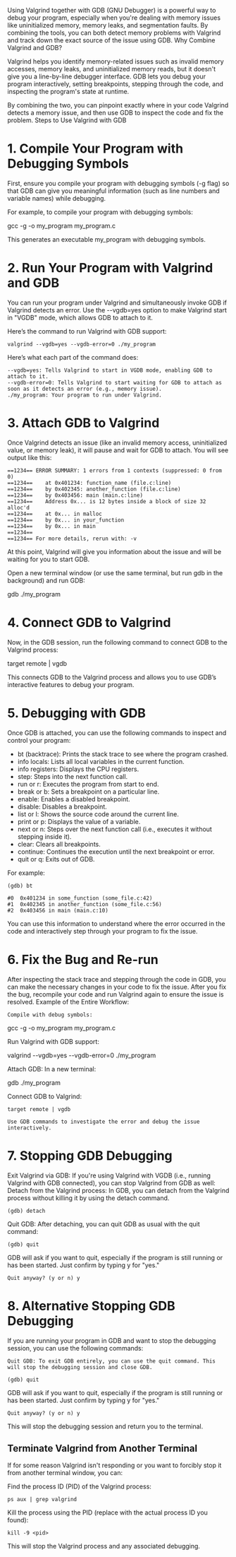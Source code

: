 Using Valgrind together with GDB (GNU Debugger) is a powerful way to debug your program, especially when you're dealing with memory issues like uninitialized memory, memory leaks, and segmentation faults. By combining the tools, you can both detect memory problems with Valgrind and track down the exact source of the issue using GDB.
Why Combine Valgrind and GDB?

Valgrind helps you identify memory-related issues such as invalid memory accesses, memory leaks, and uninitialized memory reads, but it doesn't give you a line-by-line debugger interface.
GDB lets you debug your program interactively, setting breakpoints, stepping through the code, and inspecting the program's state at runtime.

By combining the two, you can pinpoint exactly where in your code Valgrind detects a memory issue, and then use GDB to inspect the code and fix the problem.
Steps to Use Valgrind with GDB
# 1. Compile Your Program with Debugging Symbols

First, ensure you compile your program with debugging symbols (-g flag) so that GDB can give you meaningful information (such as line numbers and variable names) while debugging.

For example, to compile your program with debugging symbols:

gcc -g -o my_program my_program.c

This generates an executable my_program with debugging symbols.
# 2. Run Your Program with Valgrind and GDB

You can run your program under Valgrind and simultaneously invoke GDB if Valgrind detects an error. Use the --vgdb=yes option to make Valgrind start in "VGDB" mode, which allows GDB to attach to it.

Here’s the command to run Valgrind with GDB support:

    valgrind --vgdb=yes --vgdb-error=0 ./my_program

Here’s what each part of the command does:

    --vgdb=yes: Tells Valgrind to start in VGDB mode, enabling GDB to attach to it.
    --vgdb-error=0: Tells Valgrind to start waiting for GDB to attach as soon as it detects an error (e.g., memory issue).
    ./my_program: Your program to run under Valgrind.

# 3. Attach GDB to Valgrind

Once Valgrind detects an issue (like an invalid memory access, uninitialized value, or memory leak), it will pause and wait for GDB to attach. You will see output like this:

    ==1234== ERROR SUMMARY: 1 errors from 1 contexts (suppressed: 0 from 0)
    ==1234==    at 0x401234: function_name (file.c:line)    
    ==1234==    by 0x402345: another_function (file.c:line)
    ==1234==    by 0x403456: main (main.c:line)
    ==1234==    Address 0x... is 12 bytes inside a block of size 32 alloc'd
    ==1234==    at 0x... in malloc
    ==1234==    by 0x... in your_function
    ==1234==    by 0x... in main
    ==1234==
    ==1234== For more details, rerun with: -v

At this point, Valgrind will give you information about the issue and will be waiting for you to start GDB.

Open a new terminal window (or use the same terminal, but run gdb in the background) and run GDB:

gdb ./my_program

# 4. Connect GDB to Valgrind

Now, in the GDB session, run the following command to connect GDB to the Valgrind process:

target remote | vgdb

This connects GDB to the Valgrind process and allows you to use GDB’s interactive features to debug your program.
# 5. Debugging with GDB

Once GDB is attached, you can use the following commands to inspect and control your program:

   - bt (backtrace): Prints the stack trace to see where the program crashed.
   - info locals: Lists all local variables in the current function.
   - info registers: Displays the CPU registers.
   - step:        Steps into the next function call.
   - run or r:    Executes the program from start to end.
   - break or b:  Sets a breakpoint on a particular line.
   - enable:      Enables a disabled breakpoint.
   - disable:     Disables a breakpoint.
   - list or l:   Shows the source code around the current line.
   - print or p:  Displays the value of a variable.
   - next or n:   Steps over the next function call (i.e., executes it without stepping inside it).
   - clear:       Clears all breakpoints.
   - continue:    Continues the execution until the next breakpoint or error.
   - quit or q:   Exits out of GDB.

For example:

    (gdb) bt

    #0  0x401234 in some_function (some_file.c:42)
    #1  0x402345 in another_function (some_file.c:56)
    #2  0x403456 in main (main.c:10)

You can use this information to understand where the error occurred in the code and interactively step through your program to fix the issue.
# 6. Fix the Bug and Re-run

After inspecting the stack trace and stepping through the code in GDB, you can make the necessary changes in your code to fix the issue. After you fix the bug, recompile your code and run Valgrind again to ensure the issue is resolved.
Example of the Entire Workflow:

    Compile with debug symbols:

gcc -g -o my_program my_program.c

Run Valgrind with GDB support:

valgrind --vgdb=yes --vgdb-error=0 ./my_program

Attach GDB: In a new terminal:

gdb ./my_program

Connect GDB to Valgrind:

    target remote | vgdb

    Use GDB commands to investigate the error and debug the issue interactively.
# 7. Stopping GDB Debugging

Exit Valgrind via GDB: If you're using Valgrind with VGDB (i.e., running Valgrind with GDB connected), you can stop Valgrind from GDB as well:
        Detach from the Valgrind process: In GDB, you can detach from the Valgrind process without killing it by using the detach command.

    (gdb) detach

Quit GDB: After detaching, you can quit GDB as usual with the quit command:

    (gdb) quit

GDB will ask if you want to quit, especially if the program is still running or has been started. Just confirm by typing y for "yes."

    Quit anyway? (y or n) y

# 8. Alternative Stopping GDB Debugging

If you are running your program in GDB and want to stop the debugging session, you can use the following commands:

    Quit GDB: To exit GDB entirely, you can use the quit command. This will stop the debugging session and close GDB.

    (gdb) quit

GDB will ask if you want to quit, especially if the program is still running or has been started. Just confirm by typing y for "yes."

    Quit anyway? (y or n) y

This will stop the debugging session and return you to the terminal.

## Terminate Valgrind from Another Terminal

If for some reason Valgrind isn't responding or you want to forcibly stop it from another terminal window, you can:

Find the process ID (PID) of the Valgrind process:

    ps aux | grep valgrind

Kill the process using the PID (replace <pid> with the actual process ID you found):

    kill -9 <pid>

This will stop the Valgrind process and any associated debugging.
